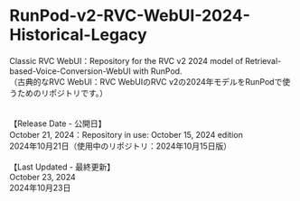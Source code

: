# RunPod-v2-RVC-WebUI-2024-Historical-Legacy
Classic RVC WebUI：Repository for the RVC v2 2024 model of Retrieval-based-Voice-Conversion-WebUI with RunPod.<br>
（古典的なRVC WebUI：RVC WebUIのRVC v2の2024年モデルをRunPodで使うためのリポジトリです。） 
<br><br><br>
【Release Date - 公開日】<br>
October 21, 2024：Repository in use: October 15, 2024 edition<br>
2024年10月21日（使用中のリポジトリ：2024年10月15日版）<br><br>
【Last Updated - 最終更新】<br>
October 23, 2024<br>
2024年10月23日<br>

